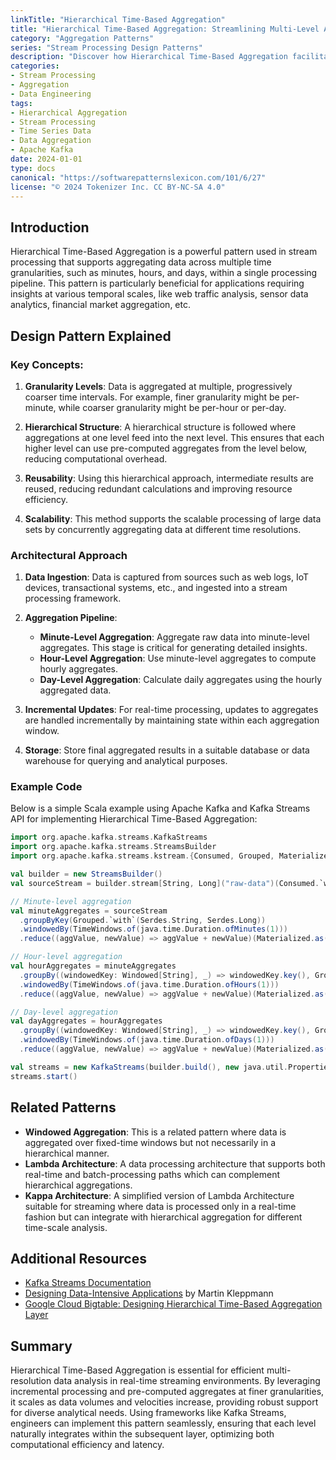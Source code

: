 ```yaml
---
linkTitle: "Hierarchical Time-Based Aggregation"
title: "Hierarchical Time-Based Aggregation: Streamlining Multi-Level Aggregation"
category: "Aggregation Patterns"
series: "Stream Processing Design Patterns"
description: "Discover how Hierarchical Time-Based Aggregation facilitates the aggregation of data over different time granularities within a unified processing pipeline."
categories:
- Stream Processing
- Aggregation
- Data Engineering
tags:
- Hierarchical Aggregation
- Stream Processing
- Time Series Data
- Data Aggregation
- Apache Kafka
date: 2024-01-01
type: docs
canonical: "https://softwarepatternslexicon.com/101/6/27"
license: "© 2024 Tokenizer Inc. CC BY-NC-SA 4.0"
---
```


## Introduction

Hierarchical Time-Based Aggregation is a powerful pattern used in stream processing that supports aggregating data across multiple time granularities, such as minutes, hours, and days, within a single processing pipeline. This pattern is particularly beneficial for applications requiring insights at various temporal scales, like web traffic analysis, sensor data analytics, financial market aggregation, etc.

## Design Pattern Explained

### Key Concepts:

1. **Granularity Levels**: Data is aggregated at multiple, progressively coarser time intervals. For example, finer granularity might be per-minute, while coarser granularity might be per-hour or per-day.

2. **Hierarchical Structure**: A hierarchical structure is followed where aggregations at one level feed into the next level. This ensures that each higher level can use pre-computed aggregates from the level below, reducing computational overhead.

3. **Reusability**: Using this hierarchical approach, intermediate results are reused, reducing redundant calculations and improving resource efficiency.

4. **Scalability**: This method supports the scalable processing of large data sets by concurrently aggregating data at different time resolutions.

### Architectural Approach

1. **Data Ingestion**: Data is captured from sources such as web logs, IoT devices, transactional systems, etc., and ingested into a stream processing framework.

2. **Aggregation Pipeline**:
    - **Minute-Level Aggregation**: Aggregate raw data into minute-level aggregates. This stage is critical for generating detailed insights.
    - **Hour-Level Aggregation**: Use minute-level aggregates to compute hourly aggregates.
    - **Day-Level Aggregation**: Calculate daily aggregates using the hourly aggregated data.

3. **Incremental Updates**: For real-time processing, updates to aggregates are handled incrementally by maintaining state within each aggregation window.

4. **Storage**: Store final aggregated results in a suitable database or data warehouse for querying and analytical purposes.

### Example Code

Below is a simple Scala example using Apache Kafka and Kafka Streams API for implementing Hierarchical Time-Based Aggregation:

```scala
import org.apache.kafka.streams.KafkaStreams
import org.apache.kafka.streams.StreamsBuilder
import org.apache.kafka.streams.kstream.{Consumed, Grouped, Materialized, TimeWindows, Windowed}

val builder = new StreamsBuilder()
val sourceStream = builder.stream[String, Long]("raw-data")(Consumed.`with`(Serdes.String, Serdes.Long))

// Minute-level aggregation
val minuteAggregates = sourceStream
  .groupByKey(Grouped.`with`(Serdes.String, Serdes.Long))
  .windowedBy(TimeWindows.of(java.time.Duration.ofMinutes(1)))
  .reduce((aggValue, newValue) => aggValue + newValue)(Materialized.as("minute-aggregates"))

// Hour-level aggregation
val hourAggregates = minuteAggregates
  .groupBy((windowedKey: Windowed[String], _) => windowedKey.key(), Grouped.`with`(Serdes.String, Serdes.Long))
  .windowedBy(TimeWindows.of(java.time.Duration.ofHours(1)))
  .reduce((aggValue, newValue) => aggValue + newValue)(Materialized.as("hour-aggregates"))

// Day-level aggregation
val dayAggregates = hourAggregates
  .groupBy((windowedKey: Windowed[String], _) => windowedKey.key(), Grouped.`with`(Serdes.String, Serdes.Long))
  .windowedBy(TimeWindows.of(java.time.Duration.ofDays(1)))
  .reduce((aggValue, newValue) => aggValue + newValue)(Materialized.as("day-aggregates"))

val streams = new KafkaStreams(builder.build(), new java.util.Properties())
streams.start()
```

## Related Patterns

- **Windowed Aggregation**: This is a related pattern where data is aggregated over fixed-time windows but not necessarily in a hierarchical manner.
- **Lambda Architecture**: A data processing architecture that supports both real-time and batch-processing paths which can complement hierarchical aggregations.
- **Kappa Architecture**: A simplified version of Lambda Architecture suitable for streaming where data is processed only in a real-time fashion but can integrate with hierarchical aggregation for different time-scale analysis.

## Additional Resources

- [Kafka Streams Documentation](https://kafka.apache.org/documentation/streams/)
- [Designing Data-Intensive Applications](https://www.oreilly.com/library/view/designing-data-intensive-applications/9781491903063/) by Martin Kleppmann
- [Google Cloud Bigtable: Designing Hierarchical Time-Based Aggregation Layer](https://cloud.google.com/bigtable/docs/profiles)

## Summary

Hierarchical Time-Based Aggregation is essential for efficient multi-resolution data analysis in real-time streaming environments. By leveraging incremental processing and pre-computed aggregates at finer granularities, it scales as data volumes and velocities increase, providing robust support for diverse analytical needs. Using frameworks like Kafka Streams, engineers can implement this pattern seamlessly, ensuring that each level naturally integrates within the subsequent layer, optimizing both computational efficiency and latency.
